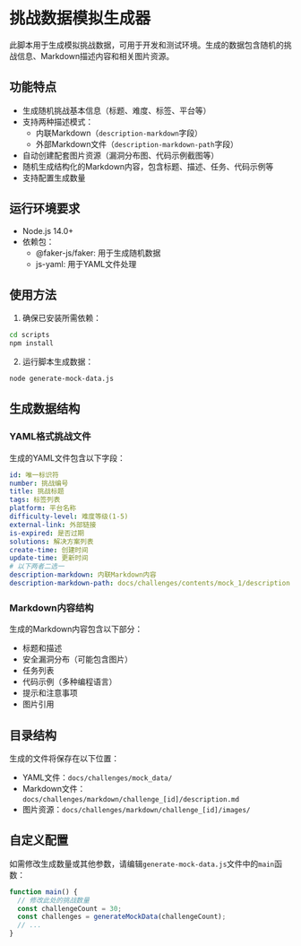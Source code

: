 # 挑战数据模拟生成器

此脚本用于生成模拟挑战数据，可用于开发和测试环境。生成的数据包含随机的挑战信息、Markdown描述内容和相关图片资源。

## 功能特点

- 生成随机挑战基本信息（标题、难度、标签、平台等）
- 支持两种描述模式：
  - 内联Markdown（`description-markdown`字段）
  - 外部Markdown文件（`description-markdown-path`字段）
- 自动创建配套图片资源（漏洞分布图、代码示例截图等）
- 随机生成结构化的Markdown内容，包含标题、描述、任务、代码示例等
- 支持配置生成数量

## 运行环境要求

- Node.js 14.0+
- 依赖包：
  - @faker-js/faker: 用于生成随机数据
  - js-yaml: 用于YAML文件处理

## 使用方法

1. 确保已安装所需依赖：

```bash
cd scripts
npm install
```

2. 运行脚本生成数据：

```bash
node generate-mock-data.js
```

## 生成数据结构

### YAML格式挑战文件

生成的YAML文件包含以下字段：

```yaml
id: 唯一标识符
number: 挑战编号
title: 挑战标题
tags: 标签列表
platform: 平台名称
difficulty-level: 难度等级(1-5)
external-link: 外部链接
is-expired: 是否过期
solutions: 解决方案列表
create-time: 创建时间
update-time: 更新时间
# 以下两者二选一
description-markdown: 内联Markdown内容
description-markdown-path: docs/challenges/contents/mock_1/description.md
```

### Markdown内容结构

生成的Markdown内容包含以下部分：

- 标题和描述
- 安全漏洞分布（可能包含图片）
- 任务列表
- 代码示例（多种编程语言）
- 提示和注意事项
- 图片引用

## 目录结构

生成的文件将保存在以下位置：

- YAML文件：`docs/challenges/mock_data/`
- Markdown文件：`docs/challenges/markdown/challenge_[id]/description.md`
- 图片资源：`docs/challenges/markdown/challenge_[id]/images/`

## 自定义配置

如需修改生成数量或其他参数，请编辑`generate-mock-data.js`文件中的`main`函数：

```javascript
function main() {
  // 修改此处的挑战数量
  const challengeCount = 30;
  const challenges = generateMockData(challengeCount);
  // ...
}
``` 